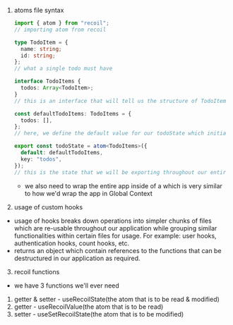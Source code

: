 1. atoms file syntax

   ```ts
   import { atom } from "recoil";
   // importing atom from recoil

   type TodoItem = {
     name: string;
     id: string;
   };
   // what a single todo must have

   interface TodoItems {
     todos: Array<TodoItem>;
   }
   // this is an interface that will tell us the structure of TodoItems which will have a property in it called, todos which is an Array of the above metioned TodoItem

   const defaultTodoItems: TodoItems = {
     todos: [],
   };
   // here, we define the default value for our todoState which initially is [] but will eventually have items added to it

   export const todoState = atom<TodoItems>({
     default: defaultTodoItems,
     key: "todos",
   });
   // this is the state that we will be exporting throughout our entire app, we mention the state's default value and also provide a key for uniqueness
   ```

   - we also need to wrap the entire app inside of a <RecoilRoot> which is very similar to how we'd wrap the app in Global Context

2. usage of custom hooks

- usage of hooks breaks down operations into simpler chunks of files which are re-usable throughout our application while grouping similar functionalities within certain files for usage. For example: user hooks, authentication hooks, count hooks, etc.
- returns an object which contain references to the functions that can be destructured in our application as required.

3. recoil functions

- we have 3 functions we'll ever need

1. getter & setter - useRecoilState(the atom that is to be read & modified)
2. getter - useRecoilValue(the atom that is to be read)
3. setter - useSetRecoilState(the atom that is to be modified)
